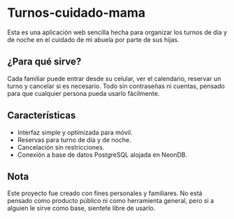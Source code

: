 # Turnos-cuidado-mama

Esta es una aplicación web sencilla hecha para organizar los turnos de día y de noche en el cuidado de mi abuela por parte de sus hijas.

## ¿Para qué sirve?

Cada familiar puede entrar desde su celular, ver el calendario, reservar un turno y cancelar si es necesario. Todo sin contraseñas ni cuentas, pensado para que cualquier persona pueda usarlo fácilmente.

## Características

- Interfaz simple y optimizada para móvil.
- Reservas para turno de día y de noche.
- Cancelación sin restricciones.
- Conexión a base de datos PostgreSQL alojada en NeonDB.

## Nota

Este proyecto fue creado con fines personales y familiares. No está pensado como producto público ni como herramienta general, pero si a alguien le sirve como base, sientete libre de usarlo.
